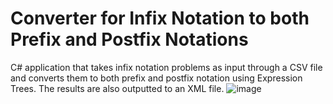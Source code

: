 # Converter for Infix Notation to both Prefix and Postfix Notations
C# application that takes infix notation problems as input through a CSV file and converts them to both prefix and postfix notation using Expression Trees. The results are also outputted to an XML file.
![image](https://user-images.githubusercontent.com/12501572/140635454-687ac041-603e-4684-81f9-b04d158fae57.png)
